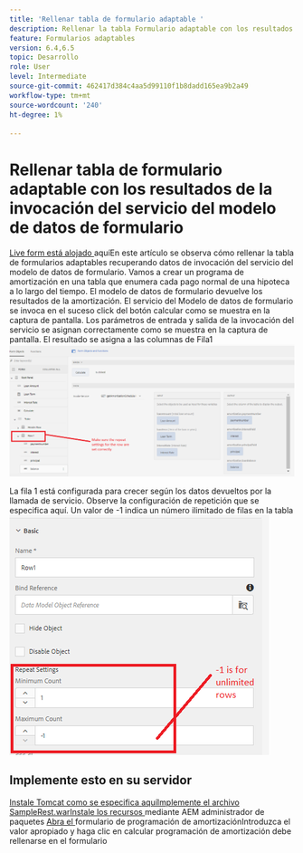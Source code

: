 ```yaml
---
title: 'Rellenar tabla de formulario adaptable '
description: Rellenar la tabla Formulario adaptable con los resultados de las invocaciones del servicio del Modelo de datos de formulario
feature: Formularios adaptables
version: 6.4,6.5
topic: Desarrollo
role: User
level: Intermediate
source-git-commit: 462417d384c4aa5d99110f1b8dadd165ea9b2a49
workflow-type: tm+mt
source-wordcount: '240'
ht-degree: 1%

---
```



# Rellenar tabla de formulario adaptable con los resultados de la invocación del servicio del modelo de datos de formulario

[Live form está alojado ](https://forms.enablementadobe.com/content/dam/formsanddocuments/amortization/jcr:content?wcmmode=disabled)
aquíEn este artículo se observa cómo rellenar la tabla de formularios adaptables recuperando datos de invocación del servicio del modelo de datos de formulario. Vamos a crear un programa de amortización en una tabla que enumera cada pago normal de una hipoteca a lo largo del tiempo. El modelo de datos de formulario devuelve los resultados de la amortización. El servicio del Modelo de datos de formulario se invoca en el suceso click del botón calcular como se muestra en la captura de pantalla. Los parámetros de entrada y salida de la invocación del servicio se asignan correctamente como se muestra en la captura de pantalla. El resultado se asigna a las columnas de Fila1
![click event](assets/amortization.PNG)

La fila 1 está configurada para crecer según los datos devueltos por la llamada de servicio. Observe la configuración de repetición que se especifica aquí. Un valor de -1 indica un número ilimitado de filas en la tabla
![Fila1](assets/rowconfiguration.PNG)

## Implemente esto en su servidor

[Instale Tomcat como se especifica ](/help/forms/ic-print-channel-tutorial/set-up-tomcat.md)
[aquíImplemente el ](https://forms.enablementadobe.com/content/DemoServerBundles/SampleRest.war)
[archivo SampleRest.warInstale los recursos  ](assets/amortizationschedule.zip) mediante AEM administrador de paquetes 
[Abra el ](http://localhost:4502/content/dam/formsanddocuments/amortization/jcr:content?wcmmode=disabled)
formulario de programación de amortizaciónIntroduzca el valor apropiado y haga clic en calcular programación de amortización debe rellenarse en el formulario

